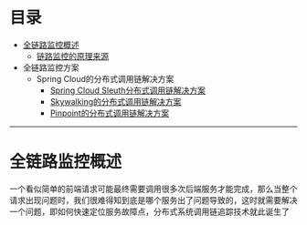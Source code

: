 # 目录
* [全链路监控概述](#全链路监控概述)
  * [链路监控的原理来源](https://weread.qq.com/web/reader/71d32370716443e271df020kf4b32ef025ef4b9ec30acd6)  
* 全链路监控方案
  * Spring Cloud的分布式调用链解决方案
    * [Spring Cloud Sleuth分布式调用链解决方案](https://github.com/stevenli91748/JAVA-Architecture/blob/master/JAVA%20Framework/Spring%20Cloud/Spring%20Cloud%E5%8E%9F%E7%94%9F%E5%8F%8A%E5%85%B6%E4%BB%96%E6%95%B4%E5%90%88%E7%BB%84%E4%BB%B6/Sleuth.md)
    * [Skywalking的分布式调用链解决方案 ](https://github.com/stevenli91748/JAVA-Architecture/blob/master/JAVA%20Framework/Spring%20Cloud/%E5%BE%AE%E6%9C%8D%E5%8A%A1%E9%93%BE%E8%B7%AF%E8%BF%BD%E8%B8%AA/Skywalking/README.md)
    * [Pinpoint的分布式调用链解决方案 ](https://github.com/stevenli91748/JAVA-Architecture/blob/master/JAVA%20Framework/Spring%20Cloud/%E5%BE%AE%E6%9C%8D%E5%8A%A1%E9%93%BE%E8%B7%AF%E8%BF%BD%E8%B8%AA/Pinpoint/README.md)

---

# 全链路监控概述

一个看似简单的前端请求可能最终需要调用很多次后端服务才能完成，那么当整个请求出现问题时，我们很难得知到底是哪个服务出了问题导致的，这时就需要解决一个问题，即如何快速定位服务故障点，分布式系统调用链追踪技术就此诞生了
